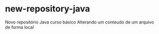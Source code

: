 # new-repository-java

Novo repositório Java curso básico
Alterando um conteudo de um arquivo de forma local
